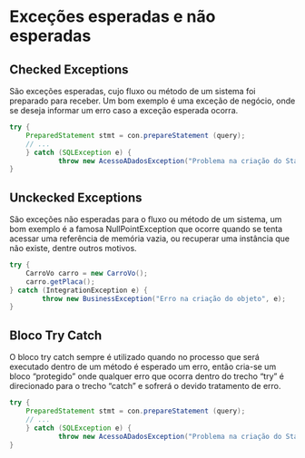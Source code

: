 # Exceções esperadas e não esperadas

## Checked Exceptions

São exceções esperadas, cujo fluxo ou método de um sistema foi preparado para receber. Um bom exemplo é uma exceção de negócio, onde se deseja informar um erro caso a exceção esperada ocorra.

```java
try {
	PreparedStatement stmt = con.prepareStatement (query);
	// ...
	} catch (SQLException e) {
			throw new AcessoADadosException("Problema na criação do Statement", e);
}
```

## Unckecked Exceptions

São exceções não esperadas para o fluxo ou método de um  sistema, um bom exemplo é a famosa NullPointException que ocorre quando se tenta acessar uma referência de memória vazia, ou recuperar uma instância que não existe, dentre outros motivos.

```java
try {
	CarroVo carro = new CarroVo();
	carro.getPlaca();
} catch (IntegrationException e) {
		throw new BusinessException("Erro na criação do objeto", e);
}
```

## Bloco Try Catch

O bloco try catch sempre é utilizado quando no processo que será executado dentro de um método é esperado um erro, então cria-se um bloco “protegido” onde qualquer erro que ocorra dentro do trecho “try” é direcionado para o trecho “catch” e sofrerá o devido tratamento de erro.

```java
try {
	PreparedStatement stmt = con.prepareStatement (query);
	// ...
	} catch (SQLException e) {
			throw new AcessoADadosException("Problema na criação do Statement", e);
}
```